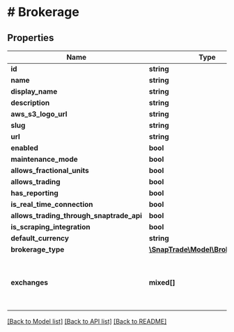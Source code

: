 # # Brokerage

## Properties

Name | Type | Description | Notes
------------ | ------------- | ------------- | -------------
**id** | **string** |  | [optional]
**name** | **string** |  | [optional]
**display_name** | **string** |  | [optional]
**description** | **string** |  | [optional]
**aws_s3_logo_url** | **string** |  | [optional]
**slug** | **string** |  | [optional]
**url** | **string** |  | [optional]
**enabled** | **bool** |  | [optional]
**maintenance_mode** | **bool** |  | [optional]
**allows_fractional_units** | **bool** |  | [optional]
**allows_trading** | **bool** |  | [optional]
**has_reporting** | **bool** |  | [optional]
**is_real_time_connection** | **bool** |  | [optional]
**allows_trading_through_snaptrade_api** | **bool** |  | [optional]
**is_scraping_integration** | **bool** |  | [optional]
**default_currency** | **string** |  | [optional]
**brokerage_type** | [**\SnapTrade\Model\BrokerageType**](BrokerageType.md) |  | [optional]
**exchanges** | **mixed[]** | List of exchange ID supported by brokerage | [optional]

[[Back to Model list]](../../README.md#models) [[Back to API list]](../../README.md#endpoints) [[Back to README]](../../README.md)
